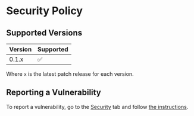 # Security Policy

## Supported Versions

| Version | Supported          |
| ------- | ------------------ |
| 0.1.x   | :white_check_mark: |

Where `x` is the latest patch release for each version.

## Reporting a Vulnerability

To report a vulnerability, go to the [Security](https://github.com/astro-stan/librsync-py/security) tab and follow [the instructions](https://docs.github.com/en/code-security/security-advisories/guidance-on-reporting-and-writing-information-about-vulnerabilities/privately-reporting-a-security-vulnerability#privately-reporting-a-security-vulnerability).

